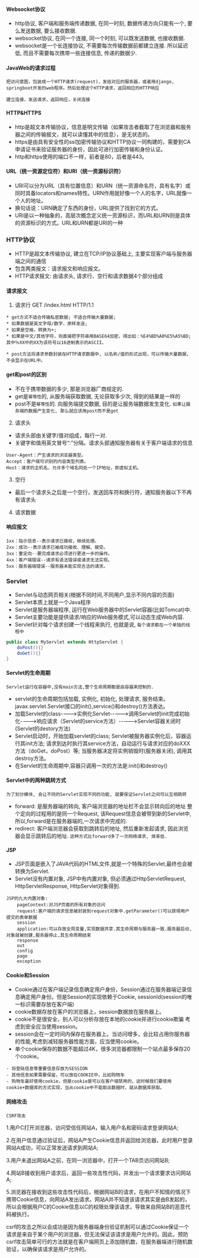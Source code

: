 #### Websocket协议
- http协议, 客户端和服务端传递数据, 在同一时刻, 数据传递方向只能有一个, 要么发送数据, 要么接收数据.
- websocket协议, 在同一个连接, 同一个时刻, 可以既发送数据, 也接收数据. 
- websocket是一个长连接协议, 不需要每次传输数据前都建立连接. 所以延迟低, 而且不需要每次携带一些连接信息, 传递的数据少.

#### JavaWeb的请求过程
`把访问意图，包装成一个HTTP请求(request)，发给对应的服务器，或者用django, springboot开发的web程序。然后处理这个HTTP请求，返回相应的HTTP响应`

`建立连接，发送请求，返回响应，关闭连接`

#### HTTP&HTTPS
- http是超文本传输协议，信息是明文传输（如果攻击者截取了在浏览器和服务器之间的传输报文，就可以读懂其中的信息），是无状态的。
- https是由具有安全性的ssl加密传输协议和HTTP协议一同构建的，需要到CA申请证书来验证服务器的身份，因此可进行加密传输和身份认证。  
- http和https使用的端口不一样，前者是80，后者是443。

#### URL（统一资源定位符）和URI（统一资源标识符）
- URI可以分为URL（具有位置信息）和URN（统一资源命名符，具有名字）或同时具备locators和names特性。URN作用就好像一个人的名字，URL就像一个人的地址。
- 换句话说：URN确定了东西的身份，URL提供了找到它的方式。  
- URI是以一种抽象的，高层次概念定义统一资源标识，而URL和URN则是具体的资源标识的方式。URL和URN都是URI的一种

### HTTP协议
- HTTP是超文本传输协议, 建立在TCP/IP协议基础上, 主要实现客户端与服务器端之间的通信
- 包含两类报文：请求报文和响应报文。
- HTTP请求报文: 由请求头, 请求行、空行和请求数据4个部分组成

#### 请求报文
1. 请求行 GET /index.html HTTP/1.1
```
* get方式不适合传输私密数据; 不适合传输大量数据; 
* 如果数据是英文字母/数字，原样发送;
* 如果是空格，转换为+;
* 如果是中文/其他字符，则直接把字符串用BASE64加密，得出如：%E4%BD%A0%E5%A5%BD; 其中％XX中的XX为该符号以16进制表示的ASCII。

* post方法将请求参数封装在HTTP请求数据中, 以名称/值的形式出现，可以传输大量数据，不会显示在URL中。
```

#### get和post的区别
- 不在于携带数据的多少, 那是浏览器厂商规定的.
- get是`幂等性`的, 从服务端获取数据, 无论获取多少次, 得到的结果是一样的
- post不是`幂等性`的. 向服务端提交数据, 目的是让服务端数据发生变化. `如果让服务端的数据产生变化, 那么就应该用post而不是get`

2. 请求头
- 请求头部由关键字/值对组成，每行一对.
- 关键字和值用英文冒号“:”分隔。请求头部通知服务器有关于客户端请求的信息
```
User-Agent：产生请求的浏览器类型。
Accept：客户端可识别的内容类型列表。
Host：请求的主机名，允许多个域名同处一个IP地址，即虚拟主机。
```

3. 空行
- 最后一个请求头之后是一个空行，发送回车符和换行符，通知服务器以下不再有请求头

4. 请求数据

#### 响应报文
```
1xx：指示信息--表示请求已接收，继续处理。
2xx：成功--表示请求已被成功接收、理解、接受。
3xx：重定向--要完成请求必须进行更进一步的操作。
4xx：客户端错误--请求有语法错误或请求无法实现。
5xx：服务器端错误--服务器未能实现合法的请求。
```

### Servlet
- Servlet与动态网页相关(根据不同时间,不同用户,显示不同内容的页面)
- Servlet本质上就是一个Java程序
- Servlet是服务器端程序, 运行在Web服务器中的Servlet容器(比如Tomcat)中.
- Servlet主要功能是提供请求/响应的Web服务模式,可以动态生成Web内容.
- Servlet针对每个请求创建一个线程来执行, 也就是说, `每个请求都在一个单独的线程中`

```java
public class MyServlet extends HttpServlet {
    doPost(){}
    doGet(){}
}
```

#### Servlet的生命周期
`Servlet运行在容器中,没有main方法,整个生命周期都是由容器来控制的.`
	
- servlet的生命周期包括加载, 实例化, 初始化, 处理请求, 服务结束。javax.servlet.Servlet接口的init(),service()和destroy()方法表达。
- 加载Servlet的class---->实例化Servlet----->调用Servlet的init完成初始化---->响应请求（Servlet的service方法）----->Servlet容器关闭时(Servlet的destory方法)
- Servlet启动时，开始加载servlet的class; Servlet被服务器实例化后，容器运行其init方法; 请求到达时执行其service方法，自动运行与请求对应的doXXX方法（doGet，doPost）等; 当服务器决定将实例销毁时(服务器关闭), 调用其destroy方法。
- 在Servlet的生命周期中,容器只调用一次的方法是:init()和destroy()

#### Servlet中的两种跳转方式
`为了划分模块, 会让不同的Servlet实现不同的功能, 就要保证Servlet之间可以互相跳转`
- forward: 是服务器端的转向, 客户端浏览器的地址栏不会显示转向后的地址
整个定向的过程用的是同一个Request, 该Request信息会被带到新的Servlet中, 所以,forward是在服务器端的,一次请求中完成的.
- redirect: 客户端浏览器会获取到跳转后的地址, 然后重新发起请求, 因此浏览器会显示跳转后的地址. `这种方式比forward多了一次网络请求, 效率低.`

#### JSP
- JSP页面是嵌入了JAVA代码的HTML文件,就是一个特殊的Servlet,最终也会被转换为Servlet.
- Servlet没有内置对象, JSP中有内置对象, 但必须通过HttpServletRequest, HttpServletResponse, HttpServlet对象得到.

```
JSP的九大内置对象:
    pageContext:对JSP页面的所有对象的访问
    request:客户端的请求信息被封装到request对象中.getParameter()可以获得用户提交的表单数据
    session
    application:可以存放全局变量,实现数据共享.其生命周期与服务器一致.服务器启动,对象就被创建,服务器停止,其生命周期结束
    response
    out
    config
    page
    exception	
```

#### Cookie和Session
- Cookie通过在客户端记录信息确定用户身份，Session通过在服务器端记录信息确定用户身份。但是Session的实现依赖于Cookie, sessionId(session的唯一标识需要存放在客户端)
- cookie数据存放在客户的浏览器上，session数据放在服务器上。
- cookie不是很安全，别人可以分析存放在本地的cookie并进行cookie欺骗
   考虑到安全应当使用session。
- session会在一定时间内保存在服务器上。当访问增多，会比较占用你服务器的性能,考虑到减轻服务器性能方面，应当使用cookie。
- 单个cookie保存的数据不能超过4K，很多浏览器都限制一个站点最多保存20个cookie。

```	
- 将登陆信息等重要信息存放为SESSION
- 其他信息如果需要保留，可以放在COOKIE中，比如购物车
- 购物车最好使用cookie，但是cookie是可以在客户端禁用的，这时候我们要使用cookie+数据库的方式实现，当从cookie中不能取出数据时，就从数据库获取。
```

#### 网络攻击

`CSRF攻击`

1.用户C打开浏览器，访问受信任网站A，输入用户名和密码请求登录网站A;

2.在用户信息通过验证后，网站A产生Cookie信息并返回给浏览器，此时用户登录网站A成功，可以正常发送请求到网站A;

3.用户未退出网站A之前，在同一浏览器中，打开一个TAB页访问网站B;

4.网站B接收到用户请求后，返回一些攻击性代码，并发出一个请求要求访问网站A;

5.浏览器在接收到这些攻击性代码后，根据网站B的请求，在用户不知情的情况下携带Cookie信息，向网站A发出请求。网站A并不知道该请求其实是由B发起的，所以会根据用户C的Cookie信息以C的权限处理该请求，导致来自网站B的恶意代码被执行。

csrf的攻击之所以会成功是因为服务器端身份验证机制可以通过Cookie保证一个请求是来自于某个用户的浏览器，但无法保证该请求是用户允许的。因此，预防csrf攻击简单可行的方法就是在客户端网页上添加随机数，在服务器端进行随机数验证，以确保该请求是用户允许的。